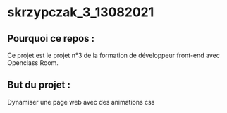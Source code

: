 # skrzypczak_3_13082021
## Pourquoi ce repos :
Ce projet est le projet n°3 de la formation de développeur front-end avec Openclass Room.
## But du projet :
Dynamiser une page web avec des animations css
